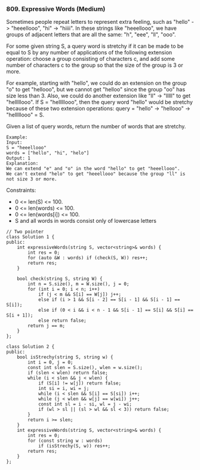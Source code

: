 ### 809. Expressive Words (Medium)

Sometimes people repeat letters to represent extra feeling, such as "hello" -> "heeellooo", "hi" -> "hiiii".  In these strings like "heeellooo", we have groups of adjacent letters that are all the same:  "h", "eee", "ll", "ooo".

For some given string S, a query word is stretchy if it can be made to be equal to S by any number of applications of the following extension operation: choose a group consisting of characters c, and add some number of characters c to the group so that the size of the group is 3 or more.

For example, starting with "hello", we could do an extension on the group "o" to get "hellooo", but we cannot get "helloo" since the group "oo" has size less than 3.  Also, we could do another extension like "ll" -> "lllll" to get "helllllooo".  If S = "helllllooo", then the query word "hello" would be stretchy because of these two extension operations: query = "hello" -> "hellooo" -> "helllllooo" = S.

Given a list of query words, return the number of words that are stretchy. 

```
Example:
Input: 
S = "heeellooo"
words = ["hello", "hi", "helo"]
Output: 1
Explanation: 
We can extend "e" and "o" in the word "hello" to get "heeellooo".
We can't extend "helo" to get "heeellooo" because the group "ll" is not size 3 or more.
```

Constraints:

- 0 <= len(S) <= 100.
- 0 <= len(words) <= 100.
- 0 <= len(words[i]) <= 100.
- S and all words in words consist only of lowercase letters

```
// Two pointer
class Solution 1 {
public:
    int expressiveWords(string S, vector<string>& words) {
        int res = 0;
        for (auto &W : words) if (check(S, W)) res++;
        return res;
    }

    bool check(string S, string W) {
        int n = S.size(), m = W.size(), j = 0;
        for (int i = 0; i < n; i++)
            if (j < m && S[i] == W[j]) j++;
            else if (i > 1 && S[i - 2] == S[i - 1] && S[i - 1] == S[i]);
            else if (0 < i && i < n - 1 && S[i - 1] == S[i] && S[i] == S[i + 1]);
            else return false;
        return j == m;
    }
};

class Solution 2 {
public:
    bool isStrechy(string S, string w) {
        int i = 0, j = 0;
        const int slen = S.size(), wlen = w.size();
        if (slen < wlen) return false;
        while (i < slen && j < wlen) {
            if (S[i] != w[j]) return false;
            int si = i, wi = j;
            while (i < slen && S[i] == S[si]) i++;
            while (j < wlen && w[j] == w[wi]) j++;
            const int sl = i - si, wl = j - wi;
            if (wl > sl || (sl > wl && sl < 3)) return false;
        }
        return i >= slen;
    }
    int expressiveWords(string S, vector<string>& words) {
        int res = 0;
        for (const string w : words) 
            if (isStrechy(S, w)) res++;
        return res;
    }
};
```
